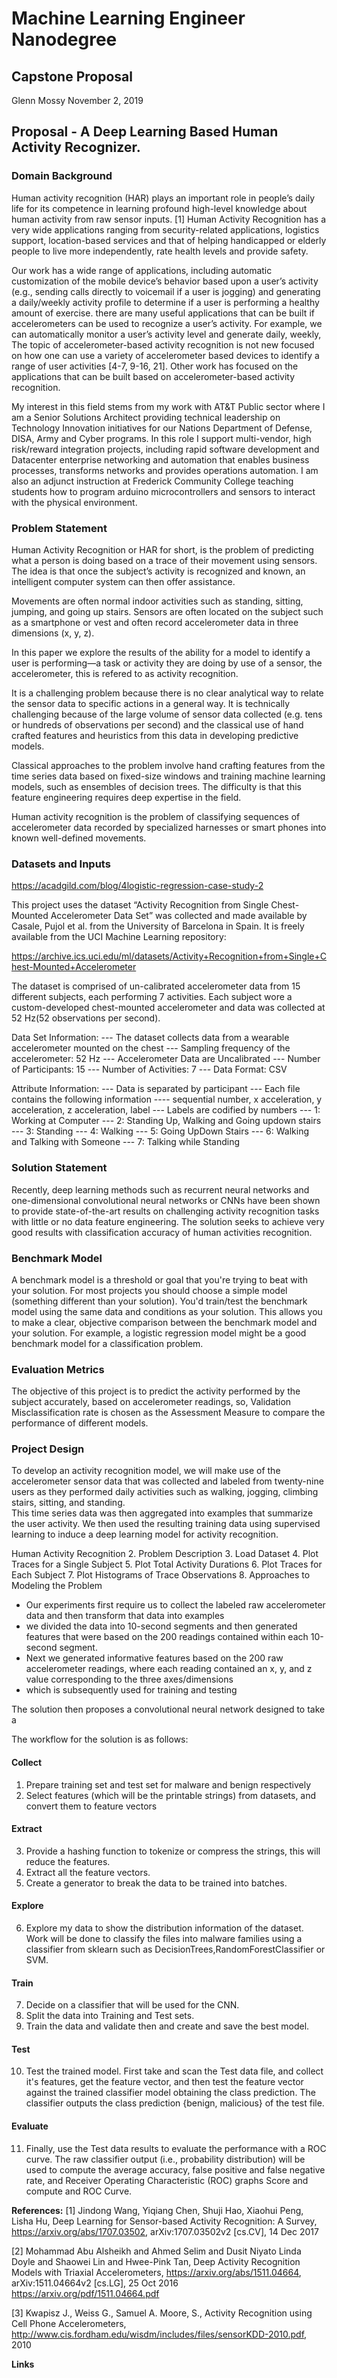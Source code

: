 # Machine Learning Engineer Nanodegree
## Capstone Proposal
Glenn Mossy 
November 2, 2019

## Proposal - A Deep Learning Based Human Activity Recognizer.
### Domain Background
Human activity recognition (HAR) plays an important role in people’s daily life for its competence in learning profound high-level knowledge about human activity from raw sensor inputs. [1]
Human Activity Recognition has a very wide applications ranging from security-related
applications, logistics support,  location-based services and that of helping handicapped or elderly people to live more independently, rate health levels and provide safety. 




Our work has a wide range of applications, including automatic customization of the mobile device’s behavior based upon a
user’s activity (e.g., sending calls directly to voicemail if a user is jogging) and generating a daily/weekly activity profile to determine if a user is performing a healthy amount of exercise. 
there are many useful applications that can be built if accelerometers can be used to recognize a user’s activity. For example, we can automatically monitor a user’s activity level and generate daily, weekly,
The topic of accelerometer-based activity recognition is not new  focused on how one can use a variety of accelerometer based devices to identify a range of user activities [4-7, 9-16, 21].
Other work has focused on the applications that can be built based on accelerometer-based activity recognition.


My interest in this field stems from my work with AT&T Public sector where I am a Senior Solutions Architect providing technical leadership on Technology Innovation initiatives for our Nations Department of Defense, DISA, Army and Cyber programs.  In this role I support multi-vendor, high risk/reward integration projects, including rapid software development and Datacenter enterprise networking and automation that enables business processes, transforms networks and provides operations automation.  I am also an adjunct instruction at Frederick Community College teaching students how to program arduino microcontrollers and sensors to interact with the physical environment. 





### Problem Statement

Human Activity Recognition or HAR for short, is the problem of predicting what a person is doing based on a trace of their movement using sensors.  The idea is that once the subject’s activity is recognized and known, an intelligent computer system can then offer assistance.

Movements are often normal indoor activities such as standing, sitting, jumping, and going up stairs. Sensors are often located on the subject such as a smartphone or vest and often record accelerometer data in three dimensions (x, y, z).

In this paper we explore the results of the ability for a model to identify a user is performing—a task or activity they are doing by use of a sensor, the accelerometer, this is refered to as activity recognition. 

It is a challenging problem because there is no clear analytical way to relate the sensor data to specific actions in a general way. It is technically challenging because of the large volume of sensor data collected (e.g. tens or hundreds of observations per second) and the classical use of hand crafted features and heuristics from this data in developing predictive models.

Classical approaches to the problem involve hand crafting features from the time series data based on fixed-size windows and training machine learning models, such as ensembles of decision trees. The difficulty is that this feature engineering requires deep expertise in the field.

Human activity recognition is the problem of classifying sequences of accelerometer data recorded by specialized harnesses or smart phones into known well-defined movements.


### Datasets and Inputs 
https://acadgild.com/blog/4logistic-regression-case-study-2

This project uses the dataset “Activity Recognition from Single Chest-Mounted Accelerometer Data Set” was collected and made available by Casale, Pujol et al. from the University of Barcelona in Spain. It is freely available from the UCI Machine Learning repository:

https://archive.ics.uci.edu/ml/datasets/Activity+Recognition+from+Single+Chest-Mounted+Accelerometer

The dataset is comprised of un-calibrated accelerometer data from 15 different subjects, each performing 7 activities. Each subject wore a custom-developed chest-mounted accelerometer and data was collected at 52 Hz(52 observations per second).

Data Set Information:
--- The dataset collects data from a wearable accelerometer mounted on the chest 
--- Sampling frequency of the accelerometer: 52 Hz 
--- Accelerometer Data are Uncalibrated 
--- Number of Participants: 15 
--- Number of Activities: 7 
--- Data Format: CSV

Attribute Information:
--- Data is separated by participant 
--- Each file contains the following information 
---- sequential number, x acceleration, y acceleration, z acceleration, label 
--- Labels are codified by numbers 
--- 1: Working at Computer 
--- 2: Standing Up, Walking and Going updown stairs 
--- 3: Standing 
--- 4: Walking 
--- 5: Going UpDown Stairs 
--- 6: Walking and Talking with Someone 
--- 7: Talking while Standing

### Solution Statement
Recently, deep learning methods such as recurrent neural networks and one-dimensional convolutional neural networks or CNNs have been shown to provide state-of-the-art results on challenging activity recognition tasks with little or no data feature engineering.
The solution seeks to achieve very good results with classification accuracy of human activities recognition. 


### Benchmark Model
A benchmark model is a threshold or goal that you're trying to beat with your solution. For most projects you should choose a simple model (something different than your solution). You'd train/test the benchmark model using the same data and conditions as your solution. This allows you to make a clear, objective comparison between the benchmark model and your solution.
For example, a logistic regression model might be a good benchmark model for a classification problem.



### Evaluation Metrics
The objective of this project is to predict the activity performed by the subject accurately, based on accelerometer readings, so, Validation Misclassification rate is chosen as the Assessment Measure to compare the performance of different models. 

### Project Design
To develop an activity recognition model, we will make use of the accelerometer sensor data that was collected and labeled from twenty-nine users as they performed daily activities such as walking, jogging, climbing stairs, sitting, and standing.  
This time series data was then aggregated into examples that summarize the user activity. We then used the resulting training data using supervised learning to induce a deep learning model for activity recognition.

Human Activity Recognition
2.	Problem Description
3.	Load Dataset
4.	Plot Traces for a Single Subject
5.	Plot Total Activity Durations
6.	Plot Traces for Each Subject
7.	Plot Histograms of Trace Observations
8.	Approaches to Modeling the Problem
- Our experiments first require us to collect the labeled raw accelerometer data and then transform that data into examples
- we divided the data into 10-second segments and then generated features that were based on the 200 readings contained
within each 10-second segment. 
- Next we generated informative features based on the 200 raw accelerometer readings, where each reading contained an x, y, and z value corresponding to the three axes/dimensions 
- which is subsequently used for training and testing

The solution then proposes a convolutional neural network designed to take a

The workflow for the solution is as follows:
#### Collect
1. Prepare training set and test set for malware and benign respectively
2. Select features (which will be the printable strings) from datasets, and convert them to feature vectors
#### Extract
3. Provide a hashing function to tokenize or compress the strings, this will reduce the features. 
4. Extract all the feature vectors. 
5. Create a generator to break the data to be trained into batches. 
#### Explore
6. Explore my data to show the distribution information of the dataset. Work will be done to classify the files into malware families
 using a classifier from sklearn such as DecisionTrees,RandomForestClassifier or SVM. 
#### Train
7. Decide on a classifier that will be used for the CNN.
8. Split the data into Training and Test sets.
9. Train the data and validate then and create and save the best model.
#### Test
10. Test the trained model.  First take and scan the Test data file, and collect it's features, get the feature vector, and then test the feature vector against the trained classifier model obtaining the class prediction.  The classifier outputs the class prediction {benign, malicious} of the test file. 
#### Evaluate
11. Finally, use the Test data results to evaluate the performance with a ROC curve. The raw classifier output (i.e., probability distribution) will be used to compute the average accuracy, false positive and false negative rate, and Receiver Operating Characteristic (ROC) graphs Score and compute and ROC Curve.

**References:**
[1] Jindong Wang, Yiqiang Chen, Shuji Hao, Xiaohui Peng, Lisha Hu, Deep Learning for Sensor-based Activity Recognition: A Survey, https://arxiv.org/abs/1707.03502, arXiv:1707.03502v2 [cs.CV],  14 Dec 2017

[2] Mohammad Abu Alsheikh and Ahmed Selim and Dusit Niyato Linda Doyle and Shaowei Lin and Hwee-Pink Tan, Deep Activity Recognition Models with Triaxial Accelerometers, https://arxiv.org/abs/1511.04664, arXiv:1511.04664v2 [cs.LG],  25 Oct 2016 https://arxiv.org/pdf/1511.04664.pdf

[3] Kwapisz J., Weiss G., Samuel A. Moore, S., Activity Recognition using Cell Phone Accelerometers, http://www.cis.fordham.edu/wisdm/includes/files/sensorKDD-2010.pdf, 2010


**Links**

